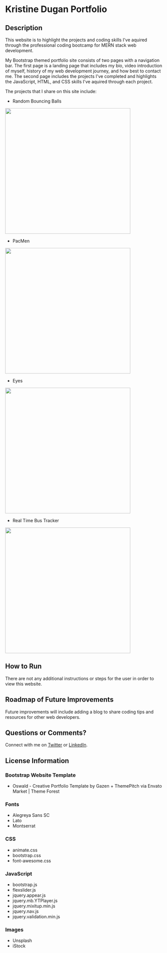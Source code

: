 # Kristine Dugan Portfolio

## Description

This website is to highlight the projects and coding skills I've aquired through the professional coding bootcamp for MERN stack web development.

My Bootstrap themed portfolio site consists of two pages with a navigation bar. The first page is a landing page that includes my bio, video introduction of myself, history of my web development journey, and how best to contact me. The second page includes the projects I've completed and highlights the JavaScript, HTML, and CSS skills I've aquired through each project.

The projects that I share on this site include:

- Random Bouncing Balls

<img src="https://static1.squarespace.com/static/5b75fc7ea9e028d726dbaaa5/t/6243c4e4f000fa70cf7c056e/1648608484166/Balls+GitHub+Repo+Card+Template.png" width='400'/>

- PacMen

<img src="https://static1.squarespace.com/static/5b75fc7ea9e028d726dbaaa5/t/6243b0ab028c2f47013b94f2/1648603307667/PacMen.png" width='400'/>

- Eyes

<img src="https://static1.squarespace.com/static/5b75fc7ea9e028d726dbaaa5/t/6243b0c62605c103bf47342e/1648603334072/eyes.png" width='400'/>

- Real Time Bus Tracker

<img src="https://static1.squarespace.com/static/5b75fc7ea9e028d726dbaaa5/t/6243b1d320fc4017a3ce6c55/1648603603829/bus+tracker.png" width='400'/>

## How to Run

There are not any additional instructions or steps for the user in order to view this website.

## Roadmap of Future Improvements

Future improvements will include adding a blog to share coding tips and resources for other web developers.

## Questions or Comments?

Connect with me on [Twitter](https://twitter.com/kristinedugan) or [LinkedIn](https://linkedin.com/in/kristinedugan).

## License Information

### Bootstrap Website Template

- Oswald - Creative Portfolio Template by Gazen + ThemePitch via Envato Market | Theme Forest

### Fonts

- Alegreya Sans SC
- Lato
- Montserrat

### CSS

- animate.css
- bootstrap.css
- font-awesome.css

### JavaScript

- bootstrap.js
- flexslider.js
- jquery.appear.js
- jquery.mb.YTPlayer.js
- jquery.mixitup.min.js
- jquery.nav.js
- jquery.validation.min.js

### Images

- Unsplash
- iStock
